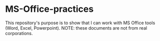 # MS-Office-practices
This repository's purpose is to show that I can work with MS Office tools (Word, Excel, Powerpoint). NOTE: these documents are not from real corporations.
